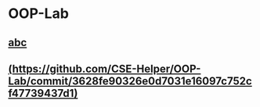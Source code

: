 # OOP-Lab

## [abc](https://github.com/CSE-Helper/OOP-Lab/blob/main/Codes/abc.java)
## [(https://github.com/CSE-Helper/OOP-Lab/commit/3628fe90326e0d7031e16097c752cf47739437d1)](https://github.com/CSE-Helper/OOP-Lab/blob/main/Codes/qn01.java)
##
##
##
##
##
##
##
##
##
##
##
##
##
##
##
##
##
##
##
##
##
##
##
##
##
##
##
##
